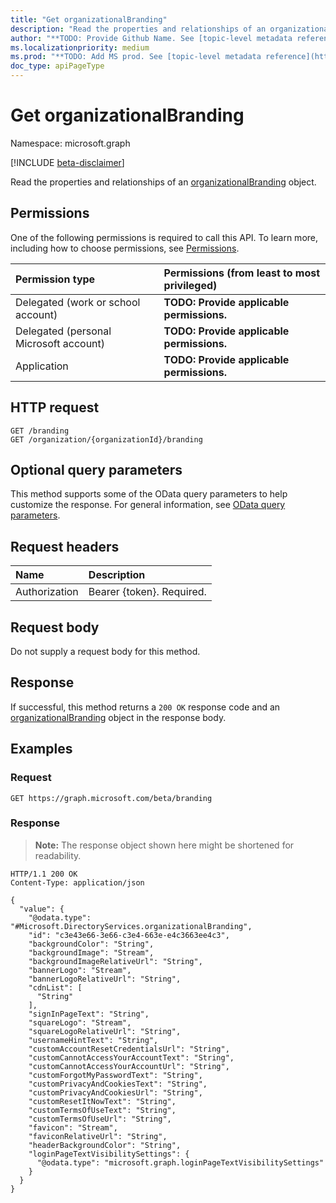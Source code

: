 ```yaml
---
title: "Get organizationalBranding"
description: "Read the properties and relationships of an organizationalBranding object."
author: "**TODO: Provide Github Name. See [topic-level metadata reference](https://msgo.azurewebsites.net/add/document/guidelines/metadata.html#topic-level-metadata)**"
ms.localizationpriority: medium
ms.prod: "**TODO: Add MS prod. See [topic-level metadata reference](https://msgo.azurewebsites.net/add/document/guidelines/metadata.html#topic-level-metadata)**"
doc_type: apiPageType
---
```


# Get organizationalBranding
Namespace: microsoft.graph

[!INCLUDE [beta-disclaimer](../../includes/beta-disclaimer.md)]

Read the properties and relationships of an [organizationalBranding](../resources/organizationalbranding.md) object.

## Permissions
One of the following permissions is required to call this API. To learn more, including how to choose permissions, see [Permissions](/graph/permissions-reference).

|Permission type|Permissions (from least to most privileged)|
|:---|:---|
|Delegated (work or school account)|**TODO: Provide applicable permissions.**|
|Delegated (personal Microsoft account)|**TODO: Provide applicable permissions.**|
|Application|**TODO: Provide applicable permissions.**|

## HTTP request

<!-- {
  "blockType": "ignored"
}
-->
``` http
GET /branding
GET /organization/{organizationId}/branding
```

## Optional query parameters
This method supports some of the OData query parameters to help customize the response. For general information, see [OData query parameters](/graph/query-parameters).

## Request headers
|Name|Description|
|:---|:---|
|Authorization|Bearer {token}. Required.|

## Request body
Do not supply a request body for this method.

## Response

If successful, this method returns a `200 OK` response code and an [organizationalBranding](../resources/organizationalbranding.md) object in the response body.

## Examples

### Request
<!-- {
  "blockType": "request",
  "name": "get_organizationalbranding"
}
-->
``` http
GET https://graph.microsoft.com/beta/branding
```


### Response
>**Note:** The response object shown here might be shortened for readability.
<!-- {
  "blockType": "response",
  "truncated": true,
  "@odata.type": "Microsoft.DirectoryServices.organizationalBranding"
}
-->
``` http
HTTP/1.1 200 OK
Content-Type: application/json

{
  "value": {
    "@odata.type": "#Microsoft.DirectoryServices.organizationalBranding",
    "id": "c3e43e66-3e66-c3e4-663e-e4c3663ee4c3",
    "backgroundColor": "String",
    "backgroundImage": "Stream",
    "backgroundImageRelativeUrl": "String",
    "bannerLogo": "Stream",
    "bannerLogoRelativeUrl": "String",
    "cdnList": [
      "String"
    ],
    "signInPageText": "String",
    "squareLogo": "Stream",
    "squareLogoRelativeUrl": "String",
    "usernameHintText": "String",
    "customAccountResetCredentialsUrl": "String",
    "customCannotAccessYourAccountText": "String",
    "customCannotAccessYourAccountUrl": "String",
    "customForgotMyPasswordText": "String",
    "customPrivacyAndCookiesText": "String",
    "customPrivacyAndCookiesUrl": "String",
    "customResetItNowText": "String",
    "customTermsOfUseText": "String",
    "customTermsOfUseUrl": "String",
    "favicon": "Stream",
    "faviconRelativeUrl": "String",
    "headerBackgroundColor": "String",
    "loginPageTextVisibilitySettings": {
      "@odata.type": "microsoft.graph.loginPageTextVisibilitySettings"
    }
  }
}
```

